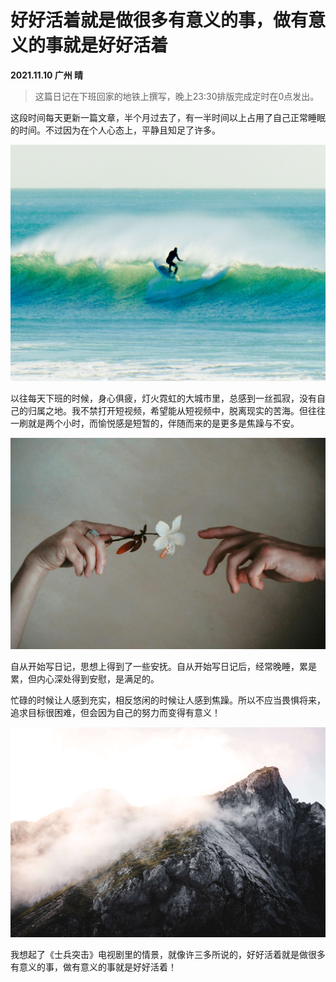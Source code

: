 # 好好活着就是做很多有意义的事，做有意义的事就是好好活着
**2021.11.10  广州   晴**

> 这篇日记在下班回家的地铁上撰写，晚上23:30排版完成定时在0点发出。
>


这段时间每天更新一篇文章，半个月过去了，有一半时间以上占用了自己正常睡眠的时间。不过因为在个人心态上，平静且知足了许多。

![211110-01](../img/211110-01.jpg)

以往每天下班的时候，身心俱疲，灯火霓虹的大城市里，总感到一丝孤寂，没有自己的归属之地。我不禁打开短视频，希望能从短视频中，脱离现实的苦海。但往往一刷就是两个小时，而愉悦感是短暂的，伴随而来的是更多是焦躁与不安。

![211110-02](../img/211110-02.jpg)

自从开始写日记，思想上得到了一些安抚。自从开始写日记后，经常晚睡，累是累，但内心深处得到安慰，是满足的。

忙碌的时候让人感到充实，相反悠闲的时候让人感到焦躁。所以不应当畏惧将来，追求目标很困难，但会因为自己的努力而变得有意义！

![211110-03](../img/211110-03.jpg)

我想起了《士兵突击》电视剧里的情景，就像许三多所说的，好好活着就是做很多有意义的事，做有意义的事就是好好活着！